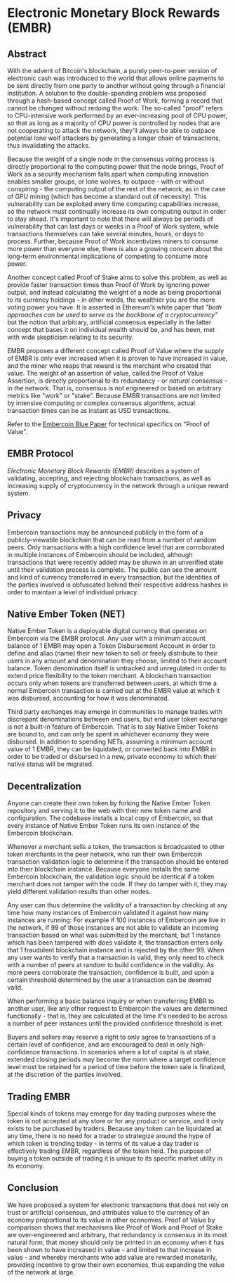 # Electronic Monetary Block Rewards (EMBR)

## Abstract

With the advent of Bitcoin's blockchain, a purely peer-to-peer version of electronic cash was introduced to the world that allows online payments to be sent directly from one party to another without going through a financial institution. A solution to the double-spending problem was proposed through a hash-based concept called Proof of Work, forming a record that cannot be changed without redoing the work. The so-called "proof" refers to CPU-intensive work performed by an ever-increasing pool of CPU power, so that as long as a majority of CPU power is controlled by nodes that are not cooperating to attack the network, they'll always be able to outpace potential lone wolf attackers by generating a longer chain of transactions, thus invalidating the attacks.

Because the weight of a single node in the consensus voting process is directly proportional to the computing power that the node brings, Proof of Work as a security mechanism falls apart when computing innovation enables smaller groups, or lone wolves, to outpace - with or without conspiring - the computing output of the rest of the network, as in the case of GPU mining (which has become a standard out of necessity). This vulnerability can be exploited every time computing capabilities increase, so the network must continually increase its own computing output in order to stay ahead. It's important to note that there will always be periods of vulnerability that can last days or weeks in a Proof of Work system, while transactions themselves can take several minutes, hours, or days to process. Further, because Proof of Work incentivizes miners to consume more power than everyone else, there is also a growing concern about the long-term environmental implications of competing to consume more power.

Another concept called Proof of Stake aims to solve this problem, as well as provide faster transaction times than Proof of Work by ignoring power output, and instead calculating the weight of a node as being proportional to its currency holdings - in other words, the wealthier you are the more voting power you have. It is asserted in Ethereum's white paper that *"both approaches can be used to serve as the backbone of a cryptocurrency"* but the notion that arbitrary, artificial consensus especially in the latter concept that bases it on individual wealth should be, and has been, met with wide skepticism relating to its security.

EMBR proposes a different concept called Proof of Value where the supply of EMBR is only ever increased when it is proven to have increased in value, and the miner who reaps that reward is the merchant who created that value. The weight of an assertion of value, called the Proof of Value Assertion, is directly proportional to its redundancy - or *natural consensus* - in the network. That is, consensus is not engineered or based on arbitrary metrics like "work" or "stake". Because EMBR transactions are not limited by intensive computing or complex consensus algorithms, actual transaction times can be as instant as USD transactions.

Refer to the [Embercoin Blue Paper](./blue-paper.md) for technical specifics on "Proof of Value".

## EMBR Protocol

*Electronic Monetary Block Rewards (EMBR)* describes a system of validating, accepting, and rejecting blockchain transactions, as well as increasing supply of cryptocurrency in the network through a unique reward system.

## Privacy

Embercoin transactions may be announced publicly in the form of a publicly-viewable blockchain that can be read from a number of random peers. Only transactions with a high confidence level that are corroborated in multiple instances of Embercoin should be included, although transactions that were recently added may be shown in an unverified state until their validation process is complete. The public can see the amount and kind of currency transferred in every transaction, but the identities of the parties involved is obfuscated behind their respective address hashes in order to maintain a level of individual privacy.

## Native Ember Token (NET)

Native Ember Token is a deployable digital currency that operates on Embercoin via the EMBR protocol. Any user with a minimum account balance of 1 EMBR may open a Token Disbursement Account in order to define and alias (name) their new token to sell or freely distribute to their users in any amount and denomination they choose, limited to their account balance. Token denomination itself is untracked and unregulated in order to extend price flexibility to the token merchant. A blockchain transaction occurs only when tokens are transferred between users, at which time a normal Embercoin transaction is carried out at the EMBR value at which it was disbursed, accounting for how it was denominated.

Third party exchanges may emerge in communities to manage trades with discrepant denominations between end users, but end user token exchange is not a built-in feature of Embercoin. That is to say Native Ember Tokens are bound to, and can only be spent in whichever economy they were disbursed. In addition to spending NETs, assuming a minimum account value of 1 EMBR, they can be liquidated, or converted back into EMBR in order to be traded or disbursed in a new, private economy to which their native status will be migrated.

## Decentralization

Anyone can create their own token by forking the Native Ember Token repository and serving it to the web with their new token name and configuration. The codebase installs a local copy of Embercoin, so that every instance of Native Ember Token runs its own instance of the Embercoin blockchain.

Whenever a merchant sells a token, the transaction is broadcasted to other token merchants in the peer network, who run their own Embercoin transaction validation logic to determine if the transaction should be entered into their blockchain instance. Because everyone installs the same Embercoin blockchain, the validation logic should be identical if a token merchant does not tamper with the code. If they do tamper with it, they may yield different validation results than other nodes.

Any user can thus determine the validity of a transaction by checking at any time how many instances of Embercoin validated it against how many instances are running: For example if 100 instances of Embercoin are live in the network, if 99 of those instances are not able to validate an incoming transaction based on what was submitted by the merchant, but 1 instance which has been tampered with does validate it, the transaction enters only that 1 fraudulent blockchain instance and is rejected by the other 99. When any user wants to verify that a transaction is valid, they only need to check with a number of peers at random to build confidence in the validity. As more peers corroborate the transaction, confidence is built, and upon a certain threshold determined by the user a transaction can be deemed valid.

When performing a basic balance inquiry or when transferring EMBR to another user, like any other request to Embercoin the values are determined functionally - that is, they are calculated at the time it's needed to be across a number of peer instances until the provided confidence threshold is met.

Buyers and sellers may reserve a right to only agree to transactions of a certain level of confidence, and are encouraged to deal in only high-confidence transactions. In scenarios where a lot of capital is at stake, extended closing periods may become the norm where a target confidence level must be retained for a period of time before the token sale is finalized, at the discretion of the parties involved.

## Trading EMBR

Special kinds of tokens may emerge for day trading purposes where the token is not accepted at any store or for any product or service, and it only exists to be purchased by traders. Because any token can be liquidated at any time, there is no need for a trader to strategize around the hype of which token is trending today - in terms of its value a day trader is effectively trading EMBR, regardless of the token held. The purpose of buying a token outside of trading it is unique to its specific market utility in its economy.

## Conclusion

We have proposed a system for electronic transactions that does not rely on trust or artificial consensus, and attributes value to the currency of an economy proportional to its value in other economies. Proof of Value by comparison shows that mechanisms like Proof of Work and Proof of Stake are over-engineered and arbitrary, that redundancy *is* consensus in its most natural form, that money should only be printed in an economy when it has been shown to have increased in value - and limited to that increase in value - and whereby merchants who add value are rewarded monetarily, providing incentive to grow their own economies, thus expanding the value of the network at large.
